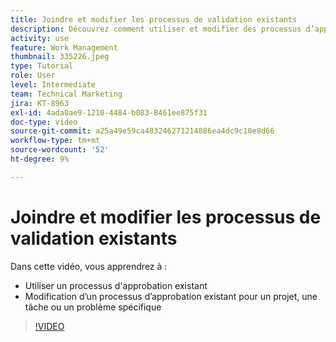```yaml
---
title: Joindre et modifier les processus de validation existants
description: Découvrez comment utiliser et modifier des processus d’approbation existants pour des projets, des tâches ou des problèmes dans [!DNL  Workfront].
activity: use
feature: Work Management
thumbnail: 335226.jpeg
type: Tutorial
role: User
level: Intermediate
team: Technical Marketing
jira: KT-8963
exl-id: 4ada0ae9-1210-4484-b083-8461ee875f31
doc-type: video
source-git-commit: a25a49e59ca483246271214886ea4dc9c10e8d66
workflow-type: tm+mt
source-wordcount: '52'
ht-degree: 9%

---
```


# Joindre et modifier les processus de validation existants

Dans cette vidéo, vous apprendrez à :

* Utiliser un processus d&#39;approbation existant
* Modification d’un processus d’approbation existant pour un projet, une tâche ou un problème spécifique

>[!VIDEO](https://video.tv.adobe.com/v/335226/?quality=12&learn=on)

<!---
learn more URLS
--->
